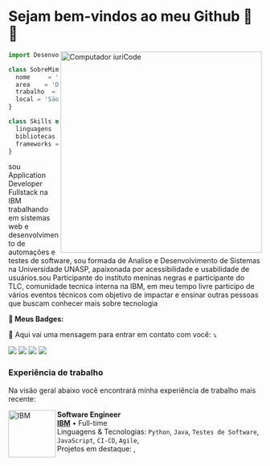 # Sejam bem-vindos ao meu Github 🐧🍌

<img src="https://user-images.githubusercontent.com/34607779/103449757-875b3a00-4c8b-11eb-8787-c14eda1acf52.png" min-width="400px" max-width="400px" width="400px" align="right" alt="Computador iuriCode">

```js
import Desenvolvedor from 'GiovanaNp1';

class SobreMim extends Desenvolvedor {
  nome     = 'Giovana do Nascimento Pena';
  area    = 'Desenvolvedora FullStack';
  trabalho  = 'IBM Brasil';
  local = 'São Paulo SP';
}

class Skills extends Desenvolvedor {
  linguagens  = ['Javascript', 'Java', 'Python'];
  bibliotecas  = ['React', 'VueJs'];
  frameworks = ['Angular', 'SpringBoot'];
}
```


<p align="left"> 
  sou Application Developer Fullstack na IBM trabalhando em sistemas web e desenvolvimento de automações e testes de software, sou formada de Analise e Desenvolvimento de Sistemas na Universidade UNASP, apaixonada por acessibilidade e usabilidade de usuários.sou Participante do instituto meninas negras e participante do TLC, comunidade tecnica interna na IBM, em meu tempo livre participo de vários eventos técnicos com objetivo de impactar e ensinar outras pessoas que buscam conhecer mais sobre tecnologia
</p>


<p align="left">
  <strong> 🦄 Meus Badges: </strong>
  <!--START_SECTION:badges-->
  <!--END_SECTION:badges-->
</p>

<p align="left">
  💌 Aqui vai uma mensagem para entrar em contato com você: ⤵️
</p>

<p align="left">
  <a href="giovana.np1@gmail.com" alt="Gmail">
  <img src="https://img.shields.io/badge/-Gmail-FF0000?style=flat-square&labelColor=FF0000&logo=gmail&logoColor=white&link=LINK-DO-SEU-EMAIL" /></a>

  <a href="https://www.linkedin.com/in/giovana-do-nascimento/" alt="Linkedin">
  <img src="https://img.shields.io/badge/-Linkedin-0e76a8?style=flat-square&logo=Linkedin&logoColor=white&link=LINK-DO-SEU-LINKEDIN" /></a>

  <a href="https://www.facebook.com/profile.php?id=100008945734371" alt="Facebook">
  <img src="https://img.shields.io/badge/-Facebook-3b5998?style=flat-square&labelColor=3b5998&logo=facebook&logoColor=white&link=LINK-DO-SEU-FACEBOOK"/></a>

  <a href="https://www.instagram.com/giovananp/" alt="Instagram">
  <img src="https://img.shields.io/badge/-Instagram-DF0174?style=flat-square&labelColor=DF0174&logo=instagram&logoColor=white&link=LINK-DO-SEU-INSTAGRAM"/></a>
</p>  
</a>


### Experiência de trabalho
Na visão geral abaixo você encontrará minha experiência de trabalho mais recente:

<img align="left" height="94px" width="94px" alt="IBM" src="https://upload.wikimedia.org/wikipedia/commons/thumb/5/51/IBM_logo.svg/2560px-IBM_logo.svg.png">

**Software Engineer** \
[**IBM**](http://ibm.com/) • Full-time \
Linguagens & Tecnologias: `Python`, `Java`, `Testes de Software`, `JavaScript`, `CI-CD`, `Agile`,\
Projetos em destaque: [](https://www.spacex.com/), [](https://pt.wikipedia.org/wiki/Marte_(planeta))
<br/>



